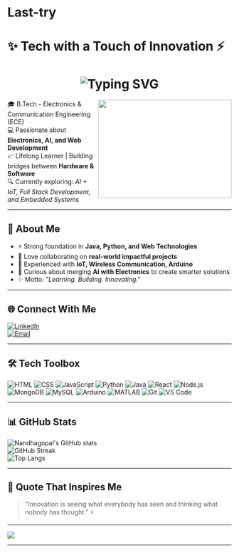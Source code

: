 # Last-try
# ✨ Tech with a Touch of Innovation ⚡

<h1 align="center">
  <img src="https://readme-typing-svg.demolab.com?font=Fira+Code&size=25&pause=1000&center=true&vCenter=true&color=00C9A7&width=500&lines=Hi+there%2C+I'm+NandhaGopal+%F0%9F%92%99;Electronics+%26+AI+Enthusiast;Developer+%7C+Innovator+%7C+Learner" alt="Typing SVG" />
</h1>

<img align="right" width="300" height="220" src="https://media.giphy.com/media/qgQUggAC3Pfv687qPC/giphy.gif">

🎓 B.Tech - Electronics & Communication Engineering (ECE)  
💻 Passionate about **Electronics, AI, and Web Development**  
📈 Lifelong Learner | Building bridges between **Hardware & Software**  
🔍 Currently exploring: *AI + IoT, Full Stack Development, and Embedded Systems*  

---

## 🚀 About Me  

- ⚡ Strong foundation in **Java, Python, and Web Technologies**  
- 🤝 Love collaborating on **real-world impactful projects**  
- 🔌 Experienced with **IoT, Wireless Communication, Arduino**  
- 🧠 Curious about merging **AI with Electronics** to create smarter solutions  
- ✨ Motto: *"Learning. Building. Innovating."*  

---

## 🌐 Connect With Me  

[![LinkedIn](https://img.shields.io/badge/LinkedIn-Connect-blue?logo=linkedin&logoColor=white)](https://www.linkedin.com/in/)  
[![Email](https://img.shields.io/badge/Gmail-nandhagopal@example.com-red?logo=gmail&logoColor=white)](mailto:nandhagopal@example.com)  

---

## 🛠 Tech Toolbox  

![HTML](https://img.shields.io/badge/HTML-e44d26?style=for-the-badge&logo=html5&logoColor=white)
![CSS](https://img.shields.io/badge/CSS-264de4?style=for-the-badge&logo=css3&logoColor=white)
![JavaScript](https://img.shields.io/badge/JavaScript-FFD700?style=for-the-badge&logo=javascript&logoColor=black)
![Python](https://img.shields.io/badge/Python-306998?style=for-the-badge&logo=python&logoColor=white)
![Java](https://img.shields.io/badge/Java-orange?style=for-the-badge&logo=java&logoColor=white)
![React](https://img.shields.io/badge/React-20232a?style=for-the-badge&logo=react&logoColor=61dafb)
![Node.js](https://img.shields.io/badge/Node.js-339933?style=for-the-badge&logo=nodedotjs&logoColor=white)
![MongoDB](https://img.shields.io/badge/MongoDB-4DB33D?style=for-the-badge&logo=mongodb&logoColor=white)
![MySQL](https://img.shields.io/badge/MySQL-00758F?style=for-the-badge&logo=mysql&logoColor=white)
![Arduino](https://img.shields.io/badge/Arduino-00979D?style=for-the-badge&logo=arduino&logoColor=white)
![MATLAB](https://img.shields.io/badge/MATLAB-FF6600?style=for-the-badge&logo=mathworks&logoColor=white)
![Git](https://img.shields.io/badge/Git-F05033?style=for-the-badge&logo=git&logoColor=white)
![VS Code](https://img.shields.io/badge/VS%20Code-007ACC?style=for-the-badge&logo=visualstudiocode&logoColor=white)

---

## 📊 GitHub Stats  

![Nandhagopal's GitHub stats](https://github-readme-stats.vercel.app/api?username=Nandhagopal-17&show_icons=true&theme=tokyonight&hide_border=true)  
![GitHub Streak](https://github-readme-streak-stats.herokuapp.com?user=Nandhagopal-17&theme=tokyonight&hide_border=true)  
![Top Langs](https://github-readme-stats.vercel.app/api/top-langs/?username=Nandhagopal-17&layout=compact&theme=tokyonight)  

---

## 💬 Quote That Inspires Me  

> "Innovation is seeing what everybody has seen and thinking what nobody has thought." ⚡  

---

[![](https://visitcount.itsvg.in/api?id=Nandhagopal-17&icon=5&color=0)](https://visitcount.itsvg.in)

---

